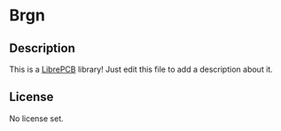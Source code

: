 # Brgn

## Description

This is a [LibrePCB](https://librepcb.org) library!
Just edit this file to add a description about it.

## License

No license set.
